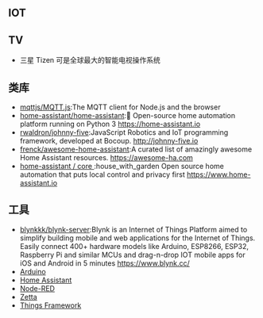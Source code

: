 ## IOT

## TV

*  三星 Tizen 可是全球最大的智能电视操作系统

## 类库

* [mqttjs/MQTT.js](https://github.com/mqttjs/MQTT.js):The MQTT client for Node.js and the browser
* [home-assistant/home-assistant](https://github.com/home-assistant/home-assistant):🏡 Open-source home automation platform running on Python 3 https://home-assistant.io
* [rwaldron/johnny-five](https://github.com/rwaldron/johnny-five):JavaScript Robotics and IoT programming framework, developed at Bocoup. http://johnny-five.io
* [frenck/awesome-home-assistant](https://github.com/frenck/awesome-home-assistant):A curated list of amazingly awesome Home Assistant resources. https://awesome-ha.com
* [ home-assistant / core ](https://github.com/home-assistant/core):house_with_garden Open source home automation that puts local control and privacy first https://www.home-assistant.io

## 工具

* [blynkkk/blynk-server](https://github.com/blynkkk/blynk-server):Blynk is an Internet of Things Platform aimed to simplify building mobile and web applications for the Internet of Things. Easily connect 400+ hardware models like Arduino, ESP8266, ESP32, Raspberry Pi and similar MCUs and drag-n-drop IOT mobile apps for iOS and Android in 5 minutes https://www.blynk.cc/
* [Arduino](link)
* [Home Assistant](link)
* [Node-RED](link)
* [Zetta](link)
* [Things Framework](https://iot.mozilla.org/things/)
